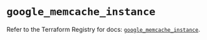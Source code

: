 # `google_memcache_instance`

Refer to the Terraform Registry for docs: [`google_memcache_instance`](https://registry.terraform.io/providers/hashicorp/google/6.46.0/docs/resources/memcache_instance).
